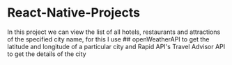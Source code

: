# React-Native-Projects
In this project we can view the list of all hotels, restaurants and attractions of the specified city name, 
for this I use ## openWeatherAPI to get the latitude and longitude of a particular city and Rapid API's Travel Advisor API to get the details of the city 
